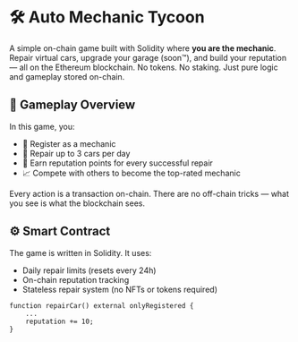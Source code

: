 # 🛠️ Auto Mechanic Tycoon          
         
A simple on-chain game built with Solidity where **you are the mechanic**. Repair virtual cars, upgrade your garage (soon™), and build your reputation — all on the Ethereum blockchain. No tokens. No staking. Just pure logic and gameplay stored on-chain.    
        
## 🚗 Gameplay Overview          
                
In this game, you:    
       
- 🔧 Register as a mechanic       
- 🧰 Repair up to 3 cars per day     
- 🌟 Earn reputation points for every successful repair   
- 📈 Compete with others to become the top-rated mechanic     
       
Every action is a transaction on-chain. There are no off-chain tricks — what you see is what the blockchain sees.   
     
## ⚙️ Smart Contract   
    
The game is written in Solidity. It uses:    
- Daily repair limits (resets every 24h)    
- On-chain reputation tracking      
- Stateless repair system (no NFTs or tokens required)    
       
```solidity      
function repairCar() external onlyRegistered {   
    ...     
    reputation += 10;   
}   
